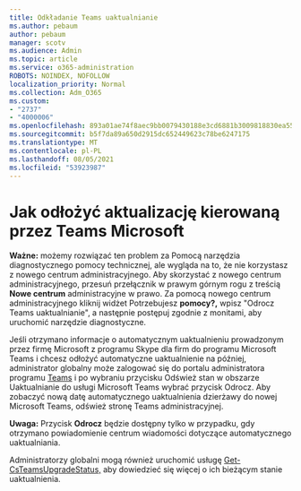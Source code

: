 ```yaml
---
title: Odkładanie Teams uaktualnianie
ms.author: pebaum
author: pebaum
manager: scotv
ms.audience: Admin
ms.topic: article
ms.service: o365-administration
ROBOTS: NOINDEX, NOFOLLOW
localization_priority: Normal
ms.collection: Adm_O365
ms.custom:
- "2737"
- "4000006"
ms.openlocfilehash: 893a01ae74f8aec9bb0079430188e3cd6881b3009818830ea5572cfa41cdf71f
ms.sourcegitcommit: b5f7da89a650d2915dc652449623c78be6247175
ms.translationtype: MT
ms.contentlocale: pl-PL
ms.lasthandoff: 08/05/2021
ms.locfileid: "53923987"
---
```

# <a name="how-to-postpone-the-microsoft-driven-teams-upgrade"></a>Jak odłożyć aktualizację kierowaną przez Teams Microsoft

**Ważne:** możemy rozwiązać ten problem za Pomocą narzędzia diagnostycznego pomocy technicznej, ale wygląda na to, że nie korzystasz z nowego centrum administracyjnego. Aby skorzystać z nowego centrum administracyjnego, przesuń przełącznik w prawym górnym rogu z treścią **Nowe centrum** administracyjne w prawo. Za pomocą nowego centrum administracyjnego kliknij widżet Potrzebujesz **pomocy?,** wpisz "Odrocz Teams uaktualnianie", a następnie postępuj zgodnie z monitami, aby uruchomić narzędzie diagnostyczne.

Jeśli otrzymano informacje o automatycznym uaktualnieniu prowadzonym przez firmę Microsoft z programu Skype dla firm do programu Microsoft Teams i chcesz odłożyć automatyczne uaktualnienie na później, administrator  globalny może zalogować się do  portalu administratora programu [Teams](https://admin.teams.microsoft.com/dashboard) i po wybraniu przycisku Odśwież stan w obszarze Uaktualnianie do usługi Microsoft Teams wybrać przycisk Odrocz. Aby zobaczyć nową datę automatycznego uaktualnienia dzierżawy do nowej Microsoft Teams, odśwież stronę Teams administracyjnej.

**Uwaga:** Przycisk **Odrocz** będzie dostępny tylko w przypadku, gdy otrzymano powiadomienie centrum wiadomości dotyczące automatycznego uaktualniania. 

Administratorzy globalni mogą również uruchomić usługę [Get-CsTeamsUpgradeStatus,](https://docs.microsoft.com/powershell/module/skype/get-csteamsupgradestatus?view=skype-ps) aby dowiedzieć się więcej o ich bieżącym stanie uaktualnienia.
